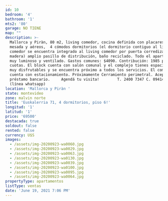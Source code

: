 ```yaml
---
id: 10
bedroom: '4'
bathroom: '1'
mts2: '80'
garage: NO TIENE
map: ""
description: >-
  Mallorca y Piràn, 80 m2, living comedor, cocina definida con placares bajo
  mesada y aéreos,  4 cómodos dormitorios (el dormitorio contiguo al living
  comedor se encuentra integrado al living comedor por puerta corrediza de
  madera) amplio pasillo de distribución, baño reciclado. Todo el apartamento es
  muy luminoso y ventilado. Gastos comunes: $4090. Contribución: 1985 pesos x 3
  cuotas. El block cuenta con salón comunal y el complejo tienes espacios verdes
  muy disfrutables y se encuentra próximo a todos los servicios. El complejo
  cuenta con estacionamiento. Próximamente Cerramiento perimetral. Acepta
  préstamo bancario.     Agendá tu visita!        T. 2400 7347 C. 094140123
  (línea whatsapp)
location: 'Mallorca y Piràn '
state: montevideo
zone: malvin norte
title: 'Euskalerria 71, 4 dormitorios, piso 6!'
longitud: '1'
latitud: '1'
price: '69500'
destacada: true
soldout: false
rented: false
currency: U$S
images:
  - /assets/img-20200923-wa0060.jpg
  - /assets/img-20200923-wa0029.jpg
  - /assets/img-20200923-wa0063.jpg
  - /assets/img-20200923-wa0130.jpg
  - /assets/img-20200923-wa0039.jpg
  - /assets/img-20200923-wa0100.jpg
  - /assets/img-20200923-wa0095.jpg
  - /assets/img-20200923-wa0064.jpg
propertyType: apartamentos
listType: ventas
date: 'June 19, 2021 7:06 PM'
---
```


